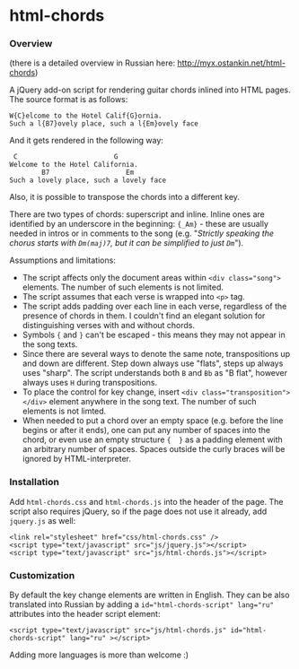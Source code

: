 # html-chords

### Overview

(there is a detailed overview in Russian here: http://myx.ostankin.net/html-chords)

A jQuery add-on script for rendering guitar chords inlined into HTML pages. The source format is as follows:

```
W{C}elcome to the Hotel Calif{G}ornia.
Such a l{B7}ovely place, such a l{Em}ovely face
```

And it gets rendered in the following way:

```
 C                        G
Welcome to the Hotel California.
        B7                   Em
Such a lovely place, such a lovely face
```

Also, it is possible to transpose the chords into a different key.

There are two types of chords: superscript and inline. Inline ones are identified
by an underscore in the beginning: `{_Am}` - these are usually needed in intros or
in comments to the song (e.g. "_Strictly speaking the chorus starts with `Dm(maj)7`,
but it can be simplified to just `Dm`_").

Assumptions and limitations:
* The script affects only the document areas within `<div class="song">` elements. The number of such elements is not limited.
* The script assumes that each verse is wrapped into `<p>` tag.
* The script adds padding over each line in each verse, regardless of the presence of chords in them. I couldn't find an elegant solution for distinguishing verses with and without chords.
* Symbols `{` and `}` can't be escaped - this means they may not appear in the song texts.
* Since there are several ways to denote the same note, transpositions up and down are different. Step down always use "flats", steps up always uses "sharp". The script understands both `B` and `Bb` as "B flat", however always uses `H` during transpositions.
* To place the control for key change, insert `<div class="transposition"></div>` element anywhere in the song text. The number of such elements is not limted.
* When needed to put a chord over an empty space (e.g. before the line begins or after it ends), one can put any number of spaces into the chord, or even use an empty structure `{  }` as a padding element with an arbitrary number of spaces. Spaces outside the curly braces will be ignored by HTML-interpreter.

### Installation

Add `html-chords.css` and `html-chords.js` into the header of the page.
The script also requires jQuery, so if the page does not use it already,
add `jquery.js` as well:

```
<link rel="stylesheet" href="css/html-chords.css" />
<script type="text/javascript" src="js/jquery.js"></script>
<script type="text/javascript" src="js/html-chords.js"></script>
```

### Customization

By default the key change elements are written in English.
They can be also translated into Russian by adding a `id="html-chords-script" lang="ru"` attributes into the header script element:

```
<script type="text/javascript" src="js/html-chords.js" id="html-chords-script" lang="ru" ></script>
```

Adding more languages is more than welcome :)